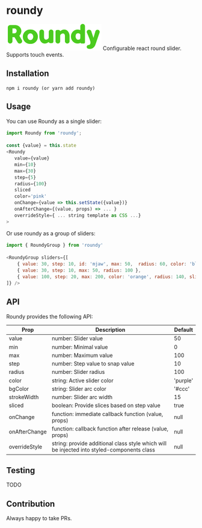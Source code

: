 # roundy

<img src='./roundy.png' alt='Roundy'/>
Configurable react round slider. Supports touch events.

## Installation

```
npm i roundy (or yarn add roundy)
```

## Usage

You can use Roundy as a single slider:

```javascript
import Roundy from 'roundy';

const {value} = this.state
<Roundy
   value={value}
   min={10}
   max={30}
   step={5}
   radius={100}
   sliced
   color='pink'
   onChange={value => this.setState({value})}
   onAfterChange={(value, props) => ... }
   overrideStyle={ ... string template as CSS ...}
>
```

Or use roundy as a group of sliders:

```javascript
import { RoundyGroup } from 'roundy'

<RoundyGroup sliders={[
    { value: 30, step: 10, id: 'mjaw', max: 50,  radius: 60, color: 'blueviolet', onChange:(val, props) => console.log(props) },
    { value: 30, step: 10, max: 50, radius: 100 },
    { value: 100, step: 20, max: 200, color: 'orange', radius: 140, sliced: false, step: 1 }
]} />
```

## API

Roundy provides the following API:

| Prop | Description | Default |
| ------------- |-------------| -----|
| value | number: Slider value | 50 |
| min | number: Minimal value | 0 |
| max | number: Maximum value | 100 |
| step | number: Step value to snap value | 10 |
| radius | number: Slider radius | 100 |
| color | string: Active slider color | 'purple' |
| bgColor | string: Slider arc color | '#ccc' |
| strokeWidth | number: Slider arc width | 15 |
| sliced | boolean: Provide slices based on step value | true |
| onChange | function: immediate callback function (value, props) | null |
| onAfterChange | function: callback function after release (value, props) | null |
| overrideStyle | string: provide additional class style which will be injected into styled-components class | null |

## Testing
TODO

## Contribution
Always happy to take PRs.